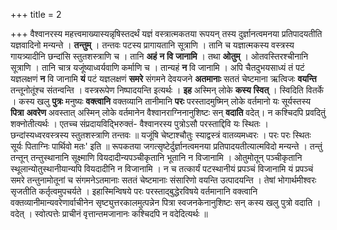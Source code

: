 +++
title = 2

+++
वैश्वानरस्य महत्त्वमाख्यास्यन्नृषिस्तदर्थं यज्ञं वस्त्रात्मकतया रूपयन् तस्य दुर्ज्ञानत्वमनया प्रतिपादयतीति यज्ञवादिनो मन्यन्ते । **तन्तुम्** । तन्तवः पटस्य प्रागायतानि सूत्राणि । तानि च यज्ञात्मकस्य वस्त्रस्य गायत्र्यादीनि छन्दांसि स्तुतशस्त्राणि च । तानि **अहं** **न** **वि** **जानामि** । तथा **ओतुम्** । ओतवस्तिरश्चीनानि सूत्राणि । तानि चात्र यजूंष्याध्वर्यवाणि कर्माणि च । तान्यहं **न** वि जानामि । अपि चैतदुभयसाध्यं तं पटं यज्ञलक्षणं **न** वि जानामि **यं** पटं यज्ञलक्षणं **समरे** संगमने देवयजने **अतमानाः** सततं चेष्टमाना ऋत्विजः **वयन्ति** तन्तूनोतूंश्च संतन्वन्ति । वस्त्ररूपेण निष्पादयन्ति इत्यर्थः । **इह** अस्मिन् लोके **कस्य** **स्वित्** । स्विदिति वितर्के । कस्य खलु **पुत्रः** मनुष्यः **वक्त्वानि** वक्तव्यानि तानीमानि **परः** परस्तादमुष्मिन् लोके वर्तमानो यः सूर्यस्तस्य **पित्रा** **अवरेण** अवस्तात् अस्मिन् लोके वर्तमानेन वैश्वानराग्निनानुशिष्टः सन् **वदाति** वदेत्। न कश्चिदपि प्रवदितुं शक्नोतीत्यर्थः । एतच्च संप्रदायविद्भिरुक्तं- वैश्वानरस्य पुत्रोऽसौ परस्ताद्दिवि यः स्थितः । छन्दांस्यध्वरवस्त्रस्य स्तुतशस्त्राणि तन्तवः ॥ यजूंषि चेष्टाश्चौतुः स्याद्वस्त्रं वातव्यमध्वरः । परः परः स्थितः सूर्यः पिताग्निः पार्थिवो मतः' इति ॥ रूपकतया जगत्सृष्टेर्दुर्ज्ञानत्वमनया प्रतिपादयतीत्यात्मविदो मन्यन्ते । तन्तुं तन्तून् तन्तुस्थानानि सूक्ष्माणि वियदादीन्यपञ्चीकृतानि भूतानि न विजानामि । ओतुमोतून् पञ्चीकृतानि स्थूलान्योतुस्थानीयान्यपि वियदादीनि न विजानामि । न च तत्कार्यं पटस्थानीयं प्रपञ्चं विजानामि यं प्रपञ्चं समरे तन्तुनामोतूनां च संगमनेऽतमानाः सततं चेष्टमानाः संसारिणो वयन्ति उत्पादयन्ति । तेषां भोगार्थमीश्वरः सृजतीति कर्तृत्वमुपचर्यते । इहास्मिन्विषये परः परस्ताद्बुद्धेरविषये वर्तमानानि वक्त्वानि वक्तव्यानीमान्यवरेणार्वाचीनेन सृष्ट्युत्तरकालमुत्पन्नेन पित्रा स्वजनकेनानुशिष्टः सन् कस्य खलु पुत्रो वदाति । वदेत् । स्वोत्पत्तेः प्राचीनं वृत्तान्तमजानानः कश्चिदपि न वदेदित्यर्थः ॥